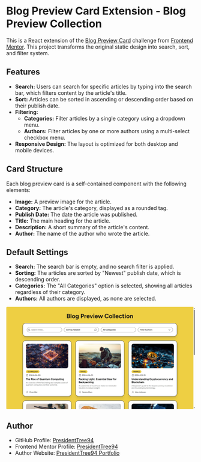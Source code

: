 # Blog Preview Card Extension - Blog Preview Collection
This is a React extension of the [Blog Preview Card](https://www.frontendmentor.io/solutions/blog-preview-card-pHA7bfGQ9B) challenge from [Frontend Mentor](https://www.frontendmentor.io/challenges/blog-preview-card-ckPaj01IcS). This project transforms the original static design into search, sort, and filter system. 

## Features
- **Search:** Users can search for specific articles by typing into the search bar, which filters content by the article's title.
- **Sort:** Articles can be sorted in ascending or descending order based on their publish date.
- **Filtering:**
  - **Categories:** Filter articles by a single category using a dropdown menu.
  - **Authors:** Filter articles by one or more authors using a multi-select checkbox menu.
- **Responsive Design:** The layout is optimized for both desktop and mobile devices.

## Card Structure
Each blog preview card is a self-contained component with the following elements:
- **Image:** A preview image for the article.
- **Category:** The article's category, displayed as a rounded tag.
- **Publish Date:** The date the article was published.
- **Title:** The main heading for the article.
- **Description:** A short summary of the article's content.
- **Author:** The name of the author who wrote the article.

## Default Settings
- **Search:** The search bar is empty, and no search filter is applied.
- **Sorting:** The articles are sorted by "Newest" publish date, which is descending order.
- **Categories:** The "All Categories" option is selected, showing all articles regardless of their category.
- **Authors:** All authors are displayed, as none are selected.

![Screenshot of desktop version](public/screenshot.png)

## Author
- GitHub Profile: [PresidentTree94](https://github.com/PresidentTree94)
- Frontend Mentor Profile: [PresidentTree94](https://www.frontendmentor.io/profile/PresidentTree94)
- Author Website: [PresidentTree94 Portfolio](https://presidenttree94.github.io/project-portfolio/)